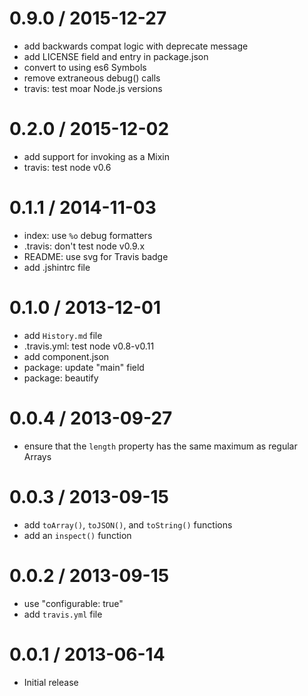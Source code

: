 
0.9.0 / 2015-12-27
==================

  * add backwards compat logic with deprecate message
  * add LICENSE field and entry in package.json
  * convert to using es6 Symbols
  * remove extraneous debug() calls
  * travis: test moar Node.js versions

0.2.0 / 2015-12-02
==================

  * add support for invoking as a Mixin
  * travis: test node v0.6

0.1.1 / 2014-11-03
==================

  * index: use `%o` debug formatters
  * .travis: don't test node v0.9.x
  * README: use svg for Travis badge
  * add .jshintrc file

0.1.0 / 2013-12-01
==================

  * add `History.md` file
  * .travis.yml: test node v0.8-v0.11
  * add component.json
  * package: update "main" field
  * package: beautify

0.0.4 / 2013-09-27
==================

  * ensure that the `length` property has the same maximum as regular Arrays

0.0.3 / 2013-09-15
==================

  * add `toArray()`, `toJSON()`, and `toString()` functions
  * add an `inspect()` function

0.0.2 / 2013-09-15
==================

  * use "configurable: true"
  * add `travis.yml` file

0.0.1 / 2013-06-14
==================

  * Initial release
